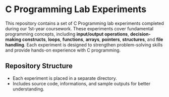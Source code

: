 # C Programming Lab Experiments  

This repository contains a set of C Programming lab experiments completed during our 1st-year coursework. These experiments cover fundamental programming concepts, including **input/output operations**, **decision-making constructs**, **loops**, **functions**, **arrays**, **pointers**, **structures**, and **file handling**. Each experiment is designed to strengthen problem-solving skills and provide hands-on experience with C programming.  

## Repository Structure  
- Each experiment is placed in a separate directory.  
- Includes source code, informations, and sample outputs for better understanding. 